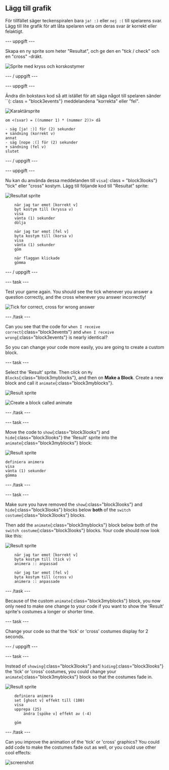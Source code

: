 ## Lägg till grafik

För tillfället säger teckenspiralen bara `ja! :)` eller `nej :(` till spelarens svar. Lägg till lite grafik för att låta spelaren veta om deras svar är korrekt eller felaktigt.

\--- uppgift \---

Skapa en ny sprite som heter "Resultat", och ge den en "tick / check" och en "cross" -dräkt.

![Sprite med kryss och korskostymer](images/brain-result.png)

\--- / uppgift \---

\--- uppgift \---

Ändra din bokstavs kod så att istället för att säga något till spelaren sänder ``{: class = "block3events"} meddelandena "korrekta" eller "fel".

![Karaktärsprite](images/giga-sprite.png)

```blocks3
om <(svar) = ((nummer 1) * (nummer 2))> då

- säg [ja! :)] för (2) sekunder
+ sändning (korrekt v)
annat
- säg [nope :(] för (2) sekunder
+ sändning (fel v)
slutet
```

\--- / uppgift \---

\--- uppgift \---

Nu kan du använda dessa meddelanden till `visa`{: class = "block3looks"} "tick" eller "cross" kostym. Lägg till följande kod till "Resultat" sprite:

![Resultat sprite](images/result-sprite.png)

```blocks3
    när jag tar emot [korrekt v]
    byt kostym till (kryssa v)
    visa
    vänta (1) sekunder
    dölja

    när jag tar emot [fel v]
    byta kostym till (korsa v)
    visa
    vänta (1) sekunder
    göm

    när flaggan klickade
    gömma
```

\--- / uppgift \---

\--- task \---

Test your game again. You should see the tick whenever you answer a question correctly, and the cross whenever you answer incorrectly!

![Tick for correct, cross for wrong answer](images/brain-test-answer.png)

\--- /task \---

Can you see that the code for `when I receive correct`{:class="block3events"} and `when I receive wrong`{:class="block3events"} is nearly identical?

So you can change your code more easily, you are going to create a custom block.

\--- task \---

Select the 'Result' sprite. Then click on `My Blocks`{:class="block3myblocks"}, and then on **Make a Block**. Create a new block and call it `animate`{:class="block3myblocks"}.

![Result sprite](images/result-sprite.png)

![Create a block called animate](images/brain-animate-function.png)

\--- /task \---

\--- task \---

Move the code to `show`{:class="block3looks"} and `hide`{:class="block3looks"} the 'Result' sprite into the `animate`{:class="block3myblocks"} block:

![Result sprite](images/result-sprite.png)

```blocks3
definiera animera
visa
vänta (1) sekunder
gömma
```

\--- /task \---

\--- task \---

Make sure you have removed the `show`{:class="block3looks"} and `hide`{:class="block3looks"} blocks below **both** of the `switch costume`{:class="block3looks"} blocks.

Then add the `animate`{:class="block3myblocks"} block below both of the `switch costume`{:class="block3looks"} blocks. Your code should now look like this:

![Result sprite](images/result-sprite.png)

```blocks3
    när jag tar emot [korrekt v]
    byta kostym till (tick v)
    animera :: anpassad

    när jag tar emot [fel v]
    byta kostym till (cross v)
    animera :: anpassade
```

\--- /task \---

Because of the custom `animate`{:class="block3myblocks"} block, you now only need to make one change to your code if you want to show the 'Result' sprite's costumes a longer or shorter time.

\--- task \---

Change your code so that the 'tick' or 'cross' costumes display for 2 seconds.

\--- / uppgift \---

\--- task \---

Instead of `showing`{:class="block3looks"} and `hiding`{:class="block3looks"} the 'tick' or 'cross' costumes, you could change your `animate`{:class="block3myblocks"} block so that the costumes fade in.

![Result sprite](images/result-sprite.png)

```blocks3
    definiera animera
    set [ghost v] effekt till (100)
    visa
    upprepa (25)
        ändra [spöke v] effekt av (-4)

    göm
```

\--- /task \---

Can you improve the animation of the 'tick' or 'cross' graphics? You could add code to make the costumes fade out as well, or you could use other cool effects:

![screenshot](images/brain-effects.png)